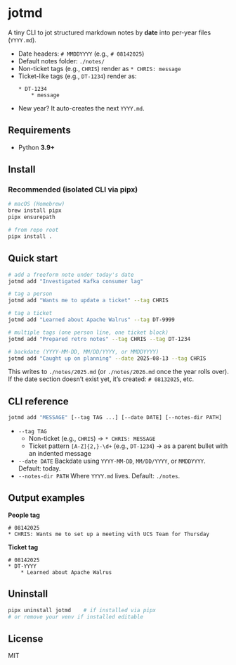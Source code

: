 # jotmd

A tiny CLI to jot structured markdown notes by **date** into per-year files (`YYYY.md`).

- Date headers: `# MMDDYYYY` (e.g., `# 08142025`)
- Default notes folder: `./notes/`
- Non-ticket tags (e.g., `CHRIS`) render as `* CHRIS: message`
- Ticket-like tags (e.g., `DT-1234`) render as:
  ```
  * DT-1234
      * message
  ```
- New year? It auto-creates the next `YYYY.md`.

## Requirements

- Python **3.9+**

## Install

### Recommended (isolated CLI via pipx)

```bash
# macOS (Homebrew)
brew install pipx
pipx ensurepath

# from repo root
pipx install .
```

## Quick start

```bash
# add a freeform note under today's date
jotmd add "Investigated Kafka consumer lag"

# tag a person
jotmd add "Wants me to update a ticket" --tag CHRIS

# tag a ticket
jotmd add "Learned about Apache Walrus" --tag DT-9999

# multiple tags (one person line, one ticket block)
jotmd add "Prepared retro notes" --tag CHRIS --tag DT-1234

# backdate (YYYY-MM-DD, MM/DD/YYYY, or MMDDYYYY)
jotmd add "Caught up on planning" --date 2025-08-13 --tag CHRIS
```

This writes to `./notes/2025.md` (or `./notes/2026.md` once the year rolls over).
If the date section doesn’t exist yet, it’s created: `# 08132025`, etc.

## CLI reference

```bash
jotmd add "MESSAGE" [--tag TAG ...] [--date DATE] [--notes-dir PATH]
```
- `--tag TAG`
  - Non-ticket (e.g., `CHRIS`) → `* CHRIS: MESSAGE`
  - Ticket pattern `[A-Z]{2,}-\d+` (e.g., `DT-1234`) → as a parent bullet with an indented message
- `--date DATE` Backdate using `YYYY-MM-DD`, `MM/DD/YYYY`, or `MMDDYYYY`. Default: today.
- `--notes-dir PATH` Where `YYYY.md` lives. Default: `./notes`.

## Output examples

**People tag**

```
# 08142025
* CHRIS: Wants me to set up a meeting with UCS Team for Thursday
```

**Ticket tag**

```
# 08142025
* DT-YYYY
    * Learned about Apache Walrus
```

## Uninstall

```bash
pipx uninstall jotmd    # if installed via pipx
# or remove your venv if installed editable
```

## License

MIT
